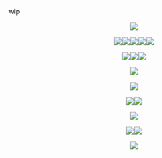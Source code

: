 wip
<p align="center"><img src="https://github.com/user-attachments/assets/2c6dd97e-ab9d-4ede-a45c-bce13a364608" /></p>
<p align="center"><img src="https://github.com/user-attachments/assets/5f0be952-d161-49e2-9884-5c3ed1f78a51"/><img src="https://github.com/user-attachments/assets/d5654fac-2688-43e2-9733-7105940038cf"><img src="https://github.com/user-attachments/assets/87b41ab2-7747-4281-8714-052452c47460"/><img src="https://github.com/user-attachments/assets/00ab3eb0-dd26-4a68-b594-7dfb13f92c0a"/><img src="https://github.com/user-attachments/assets/79ae2abf-ad62-46ff-bfd7-dc3a544b5a90"/></p>
<p align="center"><img src="https://github.com/user-attachments/assets/5ec8c6fc-2c94-4a0c-b8a4-aa45cae19932"/><img src="https://github.com/user-attachments/assets/d605b816-6a40-423b-88ed-31a2e032cb7c"><img src="https://github.com/user-attachments/assets/0cde3c85-849e-4141-9476-926c803c548a"/></p>
<p align="center"><img src="https://github.com/user-attachments/assets/a041ba4f-ae5c-477b-b807-126e58bbd244" /></p>
<p align="center"><img src="https://github.com/user-attachments/assets/4572d403-357f-49e3-bc3b-75feffbbb28b" /></p>
<p align="center"><img src="https://github.com/user-attachments/assets/18ca523e-9734-4d24-ae4f-15d2395dec46" /><a href="https://rentry.co/furofushi"><img src="https://github.com/user-attachments/assets/b173efc1-dd14-42c0-90ab-7d633a237688" /></a></p>
<p align="center"><a href="https://rentry.co/furofushi"><img src="https://github.com/user-attachments/assets/9bbf3a99-8d8c-4ccd-abec-669f10a004e7" /></a></p>
<p align="center"><a href="https://rentry.co/furofushi"><img src="https://github.com/user-attachments/assets/a9b80aef-9186-466d-beb5-f35d0241f30a" /></a><img src="https://github.com/user-attachments/assets/4f1d7308-7d4c-46ee-b5f1-4513db3a3f90" /></p>
<p align="center"><img src="https://github.com/user-attachments/assets/50ee70aa-1de2-482e-bea3-f2b708844a12" /></p>
